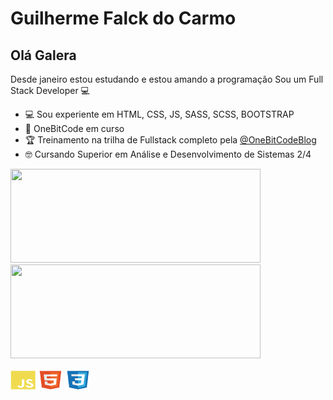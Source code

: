 # Guilherme Falck do Carmo

## Olá Galera

Desde janeiro estou estudando e estou amando a programação
Sou um Full Stack Developer 💻

- 💻 Sou experiente em HTML, CSS, JS, SASS, SCSS, BOOTSTRAP
- 📱 OneBitCode em curso 
- 🏆 Treinamento <a href="https://www.onebitcode.com/"></a> na trilha de Fullstack completo pela <a href="https://github.com/OneBitCode">@OneBitCodeBlog</a>
- 🤓 Cursando Superior em Análise e Desenvolvimento de Sistemas 2/4
<div>
  <img width="400px" height="150px" src="https://github-readme-stats.vercel.app/api?username=guilhermefalck&show_icons=true&theme=dracula"/>
  <img width="400px" height="150px" src="https://github-readme-stats.vercel.app/api/top-langs/?username=guilhermefalck&layout=compact&theme=dracula"/>
</div>
<div style="display: inline_block"><br>
  <img align="center" alt="Gui-Js" height="30" width="40" src="https://raw.githubusercontent.com/devicons/devicon/master/icons/javascript/javascript-plain.svg">
  <img align="center" alt="Gui-HTML" height="30" width="40" src="https://raw.githubusercontent.com/devicons/devicon/master/icons/html5/html5-original.svg">
  <img align="center" alt="Gui-CSS" height="30" width="40" src="https://raw.githubusercontent.com/devicons/devicon/master/icons/css3/css3-original.svg">
</div>
